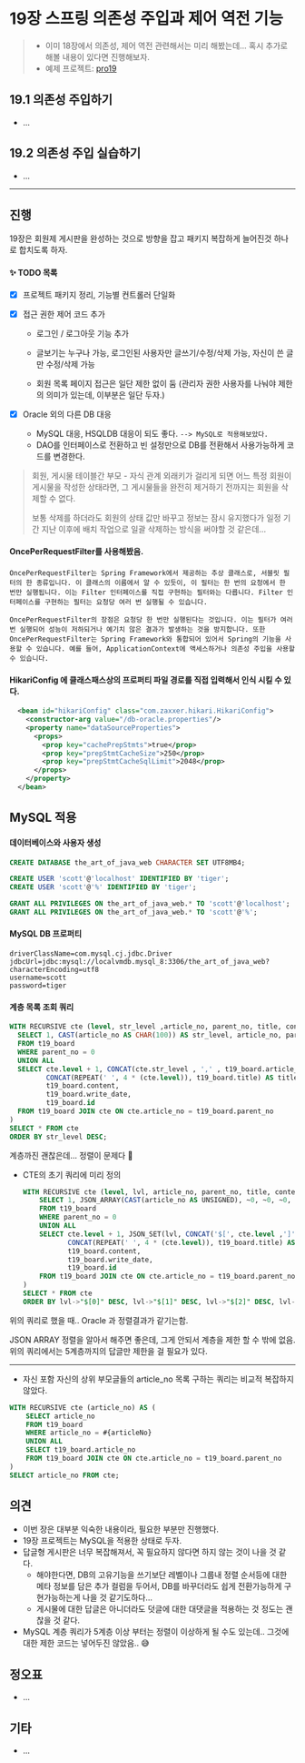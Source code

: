 # 19장 스프링 의존성 주입과 제어 역전 기능

> * 이미 18장에서 의존성, 제어 역전 관련해서는 미리 해봤는데... 혹시 추가로 해볼 내용이 있다면 진행해보자.
> * 예제 프로젝트: [pro19](pro19)

## 19.1 의존성 주입하기

* ...

## 19.2 의존성 주입 실습하기

* ...




---

## 진행

19장은 회원제 게시판을 완성하는 것으로 방향을 잡고 패키지 복잡하게 늘어진것 하나로 합치도록 하자.

#### ✨ TODO 목록

- [x] 프로젝트 패키지 정리, 기능별 컨트롤러 단일화

- [x] 접근 권한 제어 코드 추가

  * 로그인 / 로그아웃 기능 추가

  * 글보기는 누구나 가능, 로그인된 사용자만 글쓰기/수정/삭제 가능, 자신이 쓴 글만 수정/삭제 가능

  - 회원 목록 페이지 접근은 일단 제한 없이 둠 (관리자 권한 사용자를 나눠야 제한의 의미가 있는데, 이부분은 일단 두자.)

- [x] Oracle 외의 다른 DB 대응

  * MySQL 대응, HSQLDB 대응이 되도 좋다. `--> MySQL로 적용해보았다.`
  * DAO를 인터페이스로 전환하고 빈 설정만으로  DB를 전환해서 사용가능하게 코드를 변경한다.



>  회원, 게시물 테이블간 부모 - 자식 관계 외래키가 걸리게 되면 어느 특정 회원이 게시물을 작성한 상태라면, 그 게시물들을 완전히 제거하기 전까지는 회원을 삭제할 수 없다.
>
> 보통 삭제를 하더라도 회원의 상태 값만 바꾸고 정보는 잠시 유지했다가 일정 기간 지난 이후에 배치 작업으로 일괄 삭제하는 방식을 써야할 것 같은데...



#### OncePerRequestFilter를 사용해봤음.

```
OncePerRequestFilter는 Spring Framework에서 제공하는 추상 클래스로, 서블릿 필터의 한 종류입니다. 이 클래스의 이름에서 알 수 있듯이, 이 필터는 한 번의 요청에서 한 번만 실행됩니다. 이는 Filter 인터페이스를 직접 구현하는 필터와는 다릅니다. Filter 인터페이스를 구현하는 필터는 요청당 여러 번 실행될 수 있습니다.

OncePerRequestFilter의 장점은 요청당 한 번만 실행된다는 것입니다. 이는 필터가 여러 번 실행되어 성능이 저하되거나 예기치 않은 결과가 발생하는 것을 방지합니다. 또한 OncePerRequestFilter는 Spring Framework와 통합되어 있어서 Spring의 기능을 사용할 수 있습니다. 예를 들어, ApplicationContext에 액세스하거나 의존성 주입을 사용할 수 있습니다.
```



#### HikariConfig 에 클래스패스상의 프로퍼티 파일 경로를 직접 입력해서 인식 시킬 수 있다.

```xml
  <bean id="hikariConfig" class="com.zaxxer.hikari.HikariConfig">
    <constructor-arg value="/db-oracle.properties"/>
    <property name="dataSourceProperties">
      <props>
        <prop key="cachePrepStmts">true</prop>
        <prop key="prepStmtCacheSize">250</prop>
        <prop key="prepStmtCacheSqlLimit">2048</prop>
      </props>
    </property>
  </bean>
```



## MySQL  적용

####  데이터베이스와 사용자 생성

```sql
CREATE DATABASE the_art_of_java_web CHARACTER SET UTF8MB4;

CREATE USER 'scott'@'localhost' IDENTIFIED BY 'tiger';
CREATE USER 'scott'@'%' IDENTIFIED BY 'tiger';

GRANT ALL PRIVILEGES ON the_art_of_java_web.* TO 'scott'@'localhost';
GRANT ALL PRIVILEGES ON the_art_of_java_web.* TO 'scott'@'%';
```



####  MySQL  DB  프로퍼티

```properties
driverClassName=com.mysql.cj.jdbc.Driver
jdbcUrl=jdbc:mysql://localvmdb.mysql_8:3306/the_art_of_java_web?characterEncoding=utf8
username=scott
password=tiger
```

#### 계층 목록 조회 쿼리

```  sql
WITH RECURSIVE cte (level, str_level ,article_no, parent_no, title, content, write_date, id) AS (
  SELECT 1, CAST(article_no AS CHAR(100)) AS str_level, article_no, parent_no, CONCAT(REPEAT(' ', 4 * (1-1)), title) AS title, content, write_date, id
  FROM t19_board
  WHERE parent_no = 0  
  UNION ALL
  SELECT cte.level + 1, CONCAT(cte.str_level , ',' , t19_board.article_no) , t19_board.article_no, t19_board.parent_no,
         CONCAT(REPEAT(' ', 4 * (cte.level)), t19_board.title) AS title,
         t19_board.content,
         t19_board.write_date,
         t19_board.id
  FROM t19_board JOIN cte ON cte.article_no = t19_board.parent_no
)
SELECT * FROM cte
ORDER BY str_level DESC;

```

계층까진 괜찮은데... 정렬이 문제다 🎃

* CTE의 초기 쿼리에 미리 정의 

  ```sql
  WITH RECURSIVE cte (level, lvl, article_no, parent_no, title, content, write_date, id) AS (
      SELECT 1, JSON_ARRAY(CAST(article_no AS UNSIGNED), ~0, ~0, ~0, ~0) AS lvl, article_no, parent_no, CONCAT(REPEAT(' ', 4 * (1-1)), title) AS title, content, write_date, id
      FROM t19_board
      WHERE parent_no = 0
      UNION ALL
      SELECT cte.level + 1, JSON_SET(lvl, CONCAT('$[', cte.level ,']'), t19_board.article_no) , t19_board.article_no, t19_board.parent_no,
             CONCAT(REPEAT(' ', 4 * (cte.level)), t19_board.title) AS title,
             t19_board.content,
             t19_board.write_date,
             t19_board.id
      FROM t19_board JOIN cte ON cte.article_no = t19_board.parent_no
  )
  SELECT * FROM cte
  ORDER BY lvl->"$[0]" DESC, lvl->"$[1]" DESC, lvl->"$[2]" DESC, lvl->"$[3]" DESC, lvl->"$[4]" DESC;
  ```

  

위의 쿼리로 했을 때.. Oracle 과 정렬결과가 같기는함.

JSON ARRAY 정렬을 알아서 해주면 좋은데, 그게 안되서 계층을 제한 할 수 밖에 없음. 위의 쿼리에서는 5계층까지의 답글만 제한을 걸 필요가 있다.

---

* 자신 포함 자신의 상위 부모글들의 article_no 목록 구하는 쿼리는 비교적 복잡하지 않았다.

```sql
WITH RECURSIVE cte (article_no) AS (
    SELECT article_no
    FROM t19_board
    WHERE article_no = #{articleNo}
    UNION ALL
    SELECT t19_board.article_no
    FROM t19_board JOIN cte ON cte.article_no = t19_board.parent_no
)
SELECT article_no FROM cte;
```



## 의견

* 이번 장은 대부분 익숙한 내용이라, 필요한 부분만 진행했다.
* 19장 프로젝트는 MySQL을 적용한 상태로 두자.
* 답글형 게시판은 너무 복잡해져서, 꼭 필요하지 않다면 하지 않는 것이 나을 것 같다.
  * 해야한다면, DB의 고유기능을 쓰기보단 레벨이나 그룹내 정렬 순서등에 대한 메타 정보를 담은 추가 컬럼을 두어서, DB를 바꾸더라도 쉽게 전환가능하게 구현가능하는게 나을 것 같기도하다...
  * 게시물에 대한 답글은 아니더라도 덧글에 대한 대댓글을 적용하는 것 정도는 괜찮을 것 같다.
* MySQL 계층 쿼리가 5계층 이상 부터는 정렬이 이상하게 될 수도 있는데.. 그것에 대한 제한 코드는 넣어두진 않았음.. 😅



## 정오표

* ...
  



## 기타

* ...

  